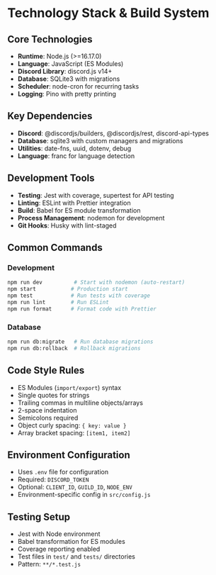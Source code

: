 # Technology Stack & Build System

## Core Technologies

- **Runtime**: Node.js (>=16.17.0)
- **Language**: JavaScript (ES Modules)
- **Discord Library**: discord.js v14+
- **Database**: SQLite3 with migrations
- **Scheduler**: node-cron for recurring tasks
- **Logging**: Pino with pretty printing

## Key Dependencies

- **Discord**: @discordjs/builders, @discordjs/rest, discord-api-types
- **Database**: sqlite3 with custom managers and migrations
- **Utilities**: date-fns, uuid, dotenv, debug
- **Language**: franc for language detection

## Development Tools

- **Testing**: Jest with coverage, supertest for API testing
- **Linting**: ESLint with Prettier integration
- **Build**: Babel for ES module transformation
- **Process Management**: nodemon for development
- **Git Hooks**: Husky with lint-staged

## Common Commands

### Development

```bash
npm run dev          # Start with nodemon (auto-restart)
npm start           # Production start
npm test            # Run tests with coverage
npm run lint        # Run ESLint
npm run format      # Format code with Prettier
```

### Database

```bash
npm run db:migrate   # Run database migrations
npm run db:rollback  # Rollback migrations
```

## Code Style Rules

- ES Modules (`import/export`) syntax
- Single quotes for strings
- Trailing commas in multiline objects/arrays
- 2-space indentation
- Semicolons required
- Object curly spacing: `{ key: value }`
- Array bracket spacing: `[item1, item2]`

## Environment Configuration

- Uses `.env` file for configuration
- Required: `DISCORD_TOKEN`
- Optional: `CLIENT_ID`, `GUILD_ID`, `NODE_ENV`
- Environment-specific config in `src/config.js`

## Testing Setup

- Jest with Node environment
- Babel transformation for ES modules
- Coverage reporting enabled
- Test files in `test/` and `tests/` directories
- Pattern: `**/*.test.js`
